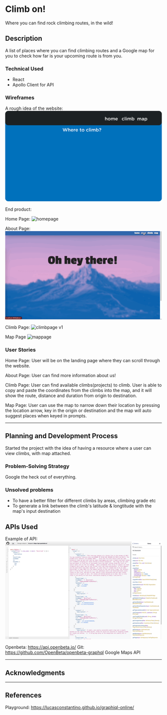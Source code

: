 # Climb on!

Where you can find rock climbing routes, in the wild!

## Description

A list of places where you can find climbing routes and a Google map for you to check how far is your upcoming route is from you.

### Technical Used

- React
- Apollo Client for API

### Wireframes

A rough idea of the website:
![idea](src/assets/ProjectTwoWireFrame.png)

End product:

Home Page:
![homepage](src/assets/homepage_demo.gif)

About Page:
![aboutpage](src/assets/aboutpage_demo.gif)

Climb Page:
![climbpage v1](src/assets/climbpage_demo.gif)

Map Page
![mappage](src/assets/mappage_demo.gif)

### User Stories

Home Page:
User will be on the landing page where they can scroll through the website.

About Page:
User can find more information about us!

Climb Page:
User can find available climbs(projects) to climb. User is able to copy and paste the coordinates from the climbs into the map, and it will show the route, distance and duration from origin to destination.

Map Page:
User can use the map to narrow down their location by pressing the location arrow, key in the origin or destination and the map will auto suggest places when keyed in prompts.

---

## Planning and Development Process

Started the project with the idea of having a resource where a user can view climbs, with map attached.

### Problem-Solving Strategy

Google the heck out of everything.

### Unsolved problems

- To have a better filter for different climbs by areas, climbing grade etc
- To generate a link between the climb's latitude & longtitude with the map's input destination

## APIs Used

Example of API:
![api](src/assets/example_api.jpg)

Openbeta: https://api.openbeta.io/
Git: https://github.com/OpenBeta/openbeta-graphql
Google Maps API

---

## Acknowledgments

---

## References

Playground: https://lucasconstantino.github.io/graphiql-online/
